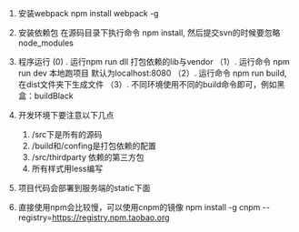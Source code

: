 1. 安装webpack
  npm install webpack -g
2. 安装依赖包
  在源码目录下执行命令 npm install, 然后提交svn的时候要忽略node_modules
3. 程序运行
     (0) . 运行npm run dll 打包依赖的lib与vendor
    （1）. 运行命令 npm run dev 本地跑项目 默认为localhost:8080
    （2）. 运行命令 npm run build, 在dist文件夹下生成文件
    （3）. 不同环境使用不同的build命令即可，例如黑盒：buildBlack
4. 开发环境下要注意以下几点
    1. /src下是所有的源码
    2. /build和/confing是打包依赖的配置
    3. /src/thirdparty 依赖的第三方包
    4. 所有样式用less编写
5. 项目代码会部署到服务端的static下面

6. 直接使用npm会比较慢，可以使用cnpm的镜像 npm install -g cnpm --registry=https://registry.npm.taobao.org



